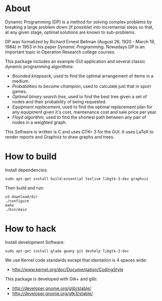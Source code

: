 About
=====

Dynamic Programming (DP) is a method for solving complex problems by breaking
a large problem down (if possible) into incremental steps so that, at any given
stage, optimal solutions are known to sub-problems.

DP was formalized by Richard Ernest Bellman (August 26, 1920 - March 19, 1984)
in 1953 in his paper *Dynamic Programming*. Nowadays DP is an important topic
in Operation Research college courses.

This package includes an example GUI application and several classic dynamic
programming algorithms:

- *Bounded knapsack*, used to find the optimal arrangement of items in a medium.
- *Probabilities to become champion*, used to calculate just that in sport games.
- *Optimal binary search tree*, used to find the best tree given a set of nodes
  and their probability of being requested.
- *Equipment replacement*, used to find the optimal replacement plan for any
  equipment given it's cost, maintenance cost and sale price per year.
- *Floyd algorithm*, used to find the shortest path between any pair of nodes 
  in a weighted graph.

This Software is written is C and uses GTK+ 3 for the GUI. It uses LaTeX to render
reports and Graphviz to draw graphs and trees.


How to build
============

Install dependencies:

```shell
sudo apt-get install build-essential texlive libgtk-3-dev graphviz
```

Then build and run:

```
cd download/dir
./configure
make
./bin/main
```

How to hack
===========

Install development Software:

```shell
sudo apt-get install glade geany git devhelp libgtk-3-doc
```

We use Kernel code standards except that identation is 4 spaces wide:

- http://www.kernel.org/doc/Documentation/CodingStyle

This package is developed with Gtk+ and glib:

- http://developer.gnome.org/glib/stable/
- http://developer.gnome.org/gtk3/stable/
